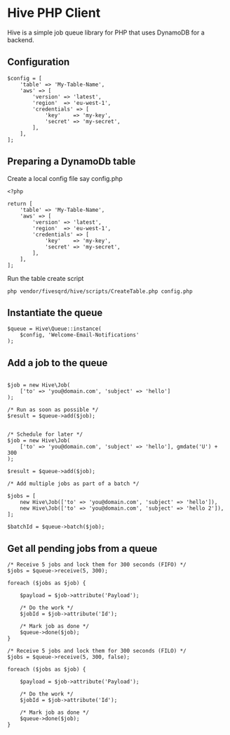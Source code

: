 # Hive PHP Client
Hive is a simple job queue library for PHP that uses DynamoDB for a backend.

## Configuration
```
$config = [
    'table' => 'My-Table-Name',
    'aws' => [
        'version' => 'latest',
        'region'  => 'eu-west-1',
        'credentials' => [
            'key'    => 'my-key',
            'secret' => 'my-secret',
        ],
    ],
];
```

## Preparing a DynamoDb table
Create a local config file say config.php

```
<?php

return [
    'table' => 'My-Table-Name',
    'aws' => [
        'version' => 'latest',
        'region'  => 'eu-west-1',
        'credentials' => [
            'key'    => 'my-key',
            'secret' => 'my-secret',
        ],
    ],
];
```

Run the table create script
```
php vendor/fivesqrd/hive/scripts/CreateTable.php config.php
```

## Instantiate the queue
```
$queue = Hive\Queue::instance(
    $config, 'Welcome-Email-Notifications'
);
```

## Add a job to the queue
```

$job = new Hive\Job(
    ['to' => 'you@domain.com', 'subject' => 'hello']
);

/* Run as soon as possible */
$result = $queue->add($job);
```

```

/* Schedule for later */
$job = new Hive\Job(
    ['to' => 'you@domain.com', 'subject' => 'hello'], gmdate('U') + 300
);

$result = $queue->add($job);
```

```
/* Add multiple jobs as part of a batch */

$jobs = [
    new Hive\Job(['to' => 'you@domain.com', 'subject' => 'hello']),
    new Hive\Job(['to' => 'you@domain.com', 'subject' => 'hello 2']),
];

$batchId = $queue->batch($job);
```

## Get all pending jobs from a queue
```
/* Receive 5 jobs and lock them for 300 seconds (FIFO) */
$jobs = $queue->receive(5, 300);

foreach ($jobs as $job) {

    $payload = $job->attribute('Payload');

    /* Do the work */
    $jobId = $job->attribute('Id');

    /* Mark job as done */
    $queue->done($job);
}
```

```
/* Receive 5 jobs and lock them for 300 seconds (FILO) */
$jobs = $queue->receive(5, 300, false);

foreach ($jobs as $job) {

    $payload = $job->attribute('Payload');

    /* Do the work */
    $jobId = $job->attribute('Id');

    /* Mark job as done */
    $queue->done($job);
}
```
